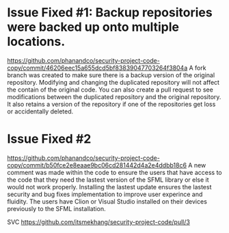 # Issue Fixed #1: Backup repositories were backed up onto multiple locations.
https://github.com/phanandco/security-project-code-copy/commit/46206eec15a655dcd5bf83839047703264f3804a
   A fork branch was created to make sure there is a backup version of the original repository. Modifying and changing the duplicated repository will not affect the contain of the original code. You can also create a pull request to see modifications between the duplicated repository and the original repository. It also retains a version of the repository if one of the repositories get loss or accidentally deleted.
# Issue Fixed #2 
https://github.com/phanandco/security-project-code-copy/commit/b50fce2e8eaae9bc06cd281442d4a2e4ddbb18c6
   A new comment was made within the code to ensure the users that have access to the code that they need the lastest version of the SFML library or else it would not work properly. Installing the lastest update ensures the lastest security and bug fixes implementation to improve user experince and fluidity. The users have Clion or Visual Studio installed on their devices previously to the SFML installation.
   
   
   
   SVC
   https://github.com/itsmekhang/security-project-code/pull/3
